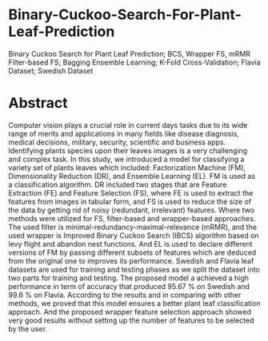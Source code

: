 # Binary-Cuckoo-Search-For-Plant-Leaf-Prediction
Binary Cuckoo Search for Plant Leaf Prediction; BCS, Wrapper FS, mRMR Filter-based FS; Bagging Ensemble Learning; K-Fold Cross-Validation; Flavia Dataset; Swedish Dataset

# Abstract
Computer vision plays a crucial role in current days tasks due to its wide range of merits and applications in many fields like disease diagnosis, medical decisions, military, security, scientific and business apps. Identifying plants species upon their leaves images is a very challenging and complex task. In this study, we introduced a model for classifying a variety set of plants leaves which included: Factorization Machine (FM), Dimensionality Reduction (DR),  and Ensemble Learning (EL). FM is used as a classification algorithm. DR included two stages that are Feature Extraction (FE) and Feature Selection (FS), where FE is used to extract the features from images in tabular form, and FS is used to reduce the size of the data by getting rid of noisy (redundant, irrelevant) features. Where two methods were utilized for FS, filter-based and wrapper-based approaches. The used filter is minimal-redundancy-maximal-relevance (mRMR), and the used wrapper is Improved Binary Cuckoo Search (IBCS) algorithm based on levy flight and abandon nest functions. And EL is used to declare different versions of FM by passing different subsets of features which are deduced from the original one to improves its performance. Swedish and Flavia leaf datasets are used for training and testing phases as we split the dataset into two parts for training and testing. The proposed model a achieved a high performance in term of accuracy that produced 95.67 % on Swedish and 99.6 % on Flavia. According to the results and in comparing with other methods, we proved that this model ensures a better plant leaf classification approach. And the proposed wrapper feature selection approach showed very good results without setting up the number of features to be selected by the user.

